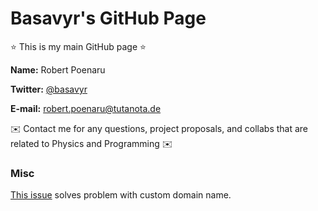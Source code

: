 # Basavyr's GitHub Page

⭐️ This is my main GitHub page ⭐️

**Name:** Robert Poenaru

**Twitter:** [@basavyr](https://twitter.com/basavyr)

**E-mail:** <robert.poenaru@tutanota.de>

✉️ Contact me for any questions, project proposals, and collabs that are related to Physics and Programming ✉️

### Misc
[This issue](https://github.com/isaacs/github/issues/1213#issuecomment-420721507) solves problem with custom domain name.
